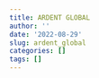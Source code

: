 ```yaml
---
title: ARDENT GLOBAL
author: ''
date: '2022-08-29'
slug: ardent_global
categories: []
tags: []
---
```

